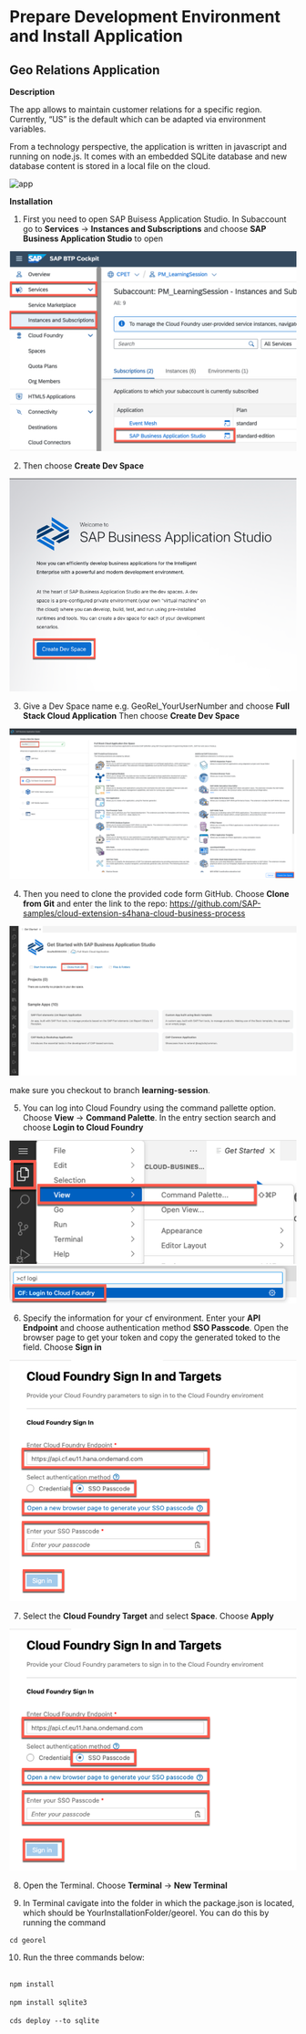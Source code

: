 # Prepare Development Environment and Install Application

## Geo Relations Application

**Description**

The app allows to maintain customer relations for a specific region. Currently, “US” is the default which can be adapted via environment variables.

From a technology perspective, the application is written in javascript and running on node.js. It comes with an embedded SQLite database and new database content is stored in a local file on the cloud.

 ![app](./images/devandapp1.png)

**Installation**

1. First you need to open SAP Buisess Application Studio. In Subaccount go to **Services** &rarr; **Instances and Subscriptions** and choose **SAP Business Application Studio** to open

 ![app](./images/bas01.png)

2. Then choose **Create Dev Space**

 ![app](./images/bas1.png)

3. Give a Dev Space name e.g. GeoRel_YourUserNumber and choose **Full Stack Cloud Application** Then choose **Create Dev Space**

 ![app](./images/bas2.png)

4. Then you need to clone the provided code form GitHub. Choose **Clone from Git** and enter the link to the repo: https://github.com/SAP-samples/cloud-extension-s4hana-cloud-business-process

 ![app](./images/bas3.png)

make sure you checkout to branch **learning-session**.

5. You can log into Cloud Foundry using the command pallette option. Choose **View** &rarr; **Command Palette**. In the entry section search and choose **Login to Cloud Foundry**

 ![app](./images/bas4.png)
 ![app](./images/bas5.png)

6. Specify the information for your cf environment. Enter your **API Endpoint** and choose authentication method **SSO Passcode**. Open the browser page to get your token and copy the generated toked to the field. Choose **Sign in**

 ![app](./images/bas6.png)

7. Select the **Cloud Foundry Target** and select **Space**. Choose **Apply** 

 ![app](./images/bas6.png)


8. Open the Terminal. Choose **Terminal** &rarr; **New Terminal**

  
9. In Terminal cavigate into the folder in which the package.json is located, which should be YourInstallationFolder/georel.  You can do this by running the command

```
cd georel
```


10. Run the three commands below:

```

npm install

npm install sqlite3

cds deploy --to sqlite

```

